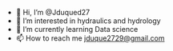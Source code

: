 - 👋 Hi, I’m @Jduqued27
- 👀 I’m interested in hydraulics and hydrology 
- 🌱 I’m currently learning Data science
- 📫 How to reach me jduque2729@gmail.com


<!---
Jduqued27/Jduqued27 is a ✨ special ✨ repository because its `README.md` (this file) appears on your GitHub profile.
You can click the Preview link to take a look at your changes.
--->
